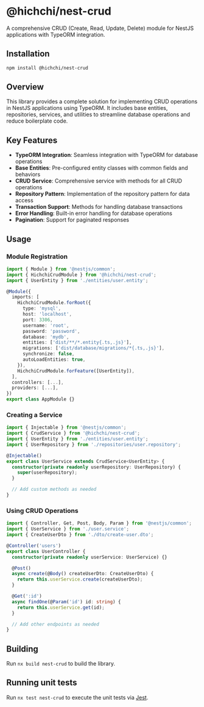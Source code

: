 # @hichchi/nest-crud

A comprehensive CRUD (Create, Read, Update, Delete) module for NestJS applications with TypeORM integration.

## Installation

```bash
npm install @hichchi/nest-crud
```

## Overview

This library provides a complete solution for implementing CRUD operations in NestJS applications using TypeORM. It includes base entities, repositories, services, and utilities to streamline database operations and reduce boilerplate code.

## Key Features

- **TypeORM Integration**: Seamless integration with TypeORM for database operations
- **Base Entities**: Pre-configured entity classes with common fields and behaviors
- **CRUD Service**: Comprehensive service with methods for all CRUD operations
- **Repository Pattern**: Implementation of the repository pattern for data access
- **Transaction Support**: Methods for handling database transactions
- **Error Handling**: Built-in error handling for database operations
- **Pagination**: Support for paginated responses

## Usage

### Module Registration

```typescript
import { Module } from '@nestjs/common';
import { HichchiCrudModule } from '@hichchi/nest-crud';
import { UserEntity } from './entities/user.entity';

@Module({
  imports: [
    HichchiCrudModule.forRoot({
      type: 'mysql',
      host: 'localhost',
      port: 3306,
      username: 'root',
      password: 'password',
      database: 'mydb',
      entities: ['dist/**/*.entity{.ts,.js}'],
      migrations: ['dist/database/migrations/*{.ts,.js}'],
      synchronize: false,
      autoLoadEntities: true,
    }),
    HichchiCrudModule.forFeature([UserEntity]),
  ],
  controllers: [...],
  providers: [...],
})
export class AppModule {}
```

### Creating a Service

```typescript
import { Injectable } from '@nestjs/common';
import { CrudService } from '@hichchi/nest-crud';
import { UserEntity } from './entities/user.entity';
import { UserRepository } from './repositories/user.repository';

@Injectable()
export class UserService extends CrudService<UserEntity> {
  constructor(private readonly userRepository: UserRepository) {
    super(userRepository);
  }

  // Add custom methods as needed
}
```

### Using CRUD Operations

```typescript
import { Controller, Get, Post, Body, Param } from '@nestjs/common';
import { UserService } from './user.service';
import { CreateUserDto } from './dto/create-user.dto';

@Controller('users')
export class UserController {
  constructor(private readonly userService: UserService) {}

  @Post()
  async create(@Body() createUserDto: CreateUserDto) {
    return this.userService.create(createUserDto);
  }

  @Get(':id')
  async findOne(@Param('id') id: string) {
    return this.userService.get(id);
  }

  // Add other endpoints as needed
}
```

## Building

Run `nx build nest-crud` to build the library.

## Running unit tests

Run `nx test nest-crud` to execute the unit tests via [Jest](https://jestjs.io).

